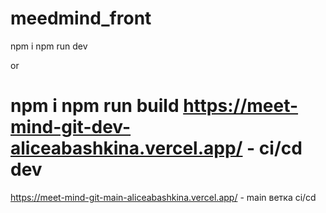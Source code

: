 # meedmind_front

npm i
npm run dev

or

npm i 
npm run build 
https://meet-mind-git-dev-aliceabashkina.vercel.app/ - ci/cd dev
=======

https://meet-mind-git-main-aliceabashkina.vercel.app/ - main ветка ci/cd

